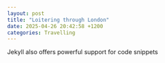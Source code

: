 ```yaml
---
layout: post
title: "Loitering through London"
date: 2025-04-26 20:42:58 +1200
categories: Travelling
---
```


Jekyll also offers powerful support for code snippets
